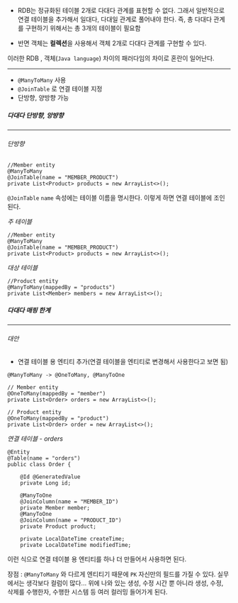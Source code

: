 
- RDB는 정규화된 테이블 2개로 다대다 관계를 표현할 수 없다. 그래서 일반적으로 연결 테이블을 추가해서 일대다, 다대일 관계로 풀어내야 한다. 즉, 총 다대다 관계를 구현하기 위해서는 총 3개의 테이블이 필요함

- 반면 객체는 **컬렉션**을 사용해서 객체 2개로 다대다 관계를 구현할 수 있다.

이러한 RDB , 객체(`Java language`) 차이의 패러다임의 차이로 혼란이 일어난다.


---

- `@ManyToMany` 사용 
- `@JoinTable` 로 연결 테이블 지정
-  단방향, 양방향 가능


##### 다대다 단방향, 앙뱡향
---

###### 단방향

```
//Member entity
@ManyToMany  
@JoinTable(name = "MEMBER_PRODUCT") 
private List<Product> products = new ArrayList<>();
```

`@JoinTable` `name` 속성에는 테이블 이름을 명시한다. 이렇게 하면 연결 테이블에 조인된다.

*주 테이블*

```
//Member entity
@ManyToMany  
@JoinTable(name = "MEMBER_PRODUCT") 
private List<Product> products = new ArrayList<>();
```

*대상 테이블*

```
//Product entity
@ManyToMany(mappedBy = "products")  
private List<Member> members = new ArrayList<>();
```


##### 다대다 매핑 한계
---


###### 대안

- 연결 테이블 용 엔티티 추가(연결 테이블을 엔티티로 변경해서 사용한다고 보면 됨)

```
@ManyToMany -> @OneToMany, @ManyToOne
```



```
// Member entity
@OneToMany(mappedBy = "member")  
private List<Order> orders = new ArrayList<>();
```


```
// Product entity
@OneToMany(mappedBy = "product")  
private List<Order> order = new ArrayList<>();
```


*연결 테이블 - orders*

```
@Entity  
@Table(name = "orders")  
public class Order {  
  
    @Id @GeneratedValue  
    private Long id;  
  
    @ManyToOne  
    @JoinColumn(name = "MEMBER_ID")  
    private Member member;  
    @ManyToOne  
    @JoinColumn(name = "PRODUCT_ID")  
    private Product product;  
  
    private LocalDateTime createTime;  
    private LocalDateTime modifiedTime;
```


이런 식으로 연결 테이블 용 엔티티를 하나 더 만들어서 사용하면 된다.

장점 : `@ManyToMany`  와 다르게 엔티티기 때문에 `PK` 자신만의 필드를 가질 수 있다. 실무에서는 생각보다 컬럼이 많다... 위에 나와 있는  생성, 수정 시간 뿐 아니라 생성, 수정, 삭제를 수행한자, 수행한 시스템 등 여러 컬러밍 들어가게 된다.